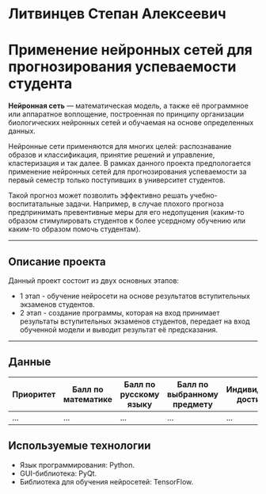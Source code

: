 # Литвинцев Степан Алексеевич
# Применение нейронных сетей для прогнозирования успеваемости студента
**Нейронная сеть** — математическая модель, а также её программное или аппаратное воплощение, построенная по принципу организации биологических нейронных сетей и обучаемая на основе определенных данных.
  
Нейронные сети применяются для многих целей: распознавание образов и классификация, принятие решений и управление, кластеризация и так далее. В рамках данного проекта предпологается применение нейронных сетей для прогнозирования успеваемости за первый семестр только поступивших в университет студентов.
  
Такой прогноз может позволить эффективно решать учебно-воспитатальные задачи. Например, в случае плохого прогноза предпринимать превентивные меры для его недопущения (каким-то образом стимулировать студентов к более усердному обучению или каким-то образом помочь студентам).
***
## Описание проекта
Данный проект состоит из двух основных этапов:
- 1 этап - обучение нейросети на основе результатов вступительных экзаменов студентов.
- 2 этап - создание программы, которая на вход принимает результаты вступительных экзаменов студентов, передает на вход обученной модели и выводит результат её предсказания.
***
## Данные
|Приоритет|Балл по математике|Балл по русскому языку|Балл по выбранному предмету|Индивидуальные достижения|Наличие серебрянной медали|Наличие золотой медали|
|---------|------------------|----------------------|---------------------------|-------------------------|--------------------------|----------------------|
|...      |...               |...                   |...                        |...                      |...                       |...                   |
## Используемые технологии
- Язык программирования: Python.
- GUI-библиотека: PyQt.
- Библиотека для обучения нейросетей: TensorFlow.
